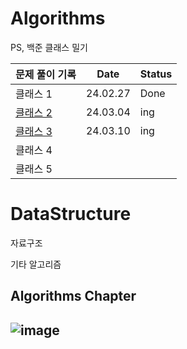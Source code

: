 # Algorithms

PS, 백준 클래스 밀기



| 문제 풀이 기록                                                               | Date     | Status |
|:-----------------------------------------------------------------------|----------|--------|
| 클래스 1                                                                  | 24.02.27 | Done   |
| [클래스 2](https://github.com/subeenjeonHere/ps_baekprogrammers/issues/2) | 24.03.04 | ing    |
| [클래스 3](https://github.com/subeenjeonHere/ps_baekprogrammers/issues/7) | 24.03.10 | ing    |
| 클래스 4                                                                  |          |        |
| 클래스 5                                                                  |          |        |


# DataStructure

자료구조

기타 알고리즘


## Algorithms Chapter
![image](https://github.com/subeenjeonHere/Algoevol/assets/145312273/abb46754-fb4a-4be8-8e04-5aae9d2489da)
----
